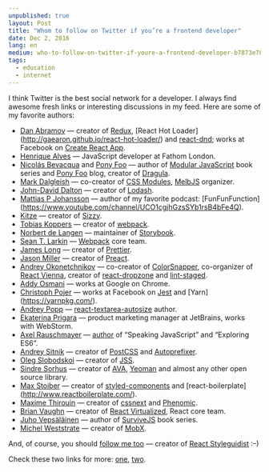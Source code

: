 ```yaml
---
unpublished: true
layout: Post
title: "Whom to follow on Twitter if you’re a frontend developer"
date: Dec 2, 2016
lang: en
medium: who-to-follow-on-twitter-if-youre-a-frontend-developer-b7873e787480
tags:
  - education
  - internet
---
```


I think Twitter is the best social network for a developer. I always find awesome fresh links or interesting discussions in my feed. Here are some of my favorite authors:

* [Dan Abramov](https://twitter.com/dan_abramov) — creator of [Redux](http://redux.js.org/), [React Hot Loader] (http://gaearon.github.io/react-hot-loader/) and [react-dnd](http://gaearon.github.io/react-dnd/); works at Facebook on [Create React App](https://github.com/facebookincubator/create-react-app).
* [Henrique Alves](https://twitter.com/healves82) — JavaScript developer at Fathom London.
* [Nicolás Bevacqua](https://twitter.com/nzgb) and [Pony Foo](https://twitter.com/ponyfoo) — author of [Modular JavaScript](https://twitter.com/mjavascript) book series and [Pony Foo](https://ponyfoo.com/) blog, creator of [Dragula](https://github.com/bevacqua/dragula).
* [Mark Dalgleish](https://twitter.com/markdalgleish) — co-creator of [CSS Modules](https://github.com/css-modules/css-modules), [MelbJS](https://twitter.com/MelbJS) organizer.
* [John-David Dalton](https://twitter.com/jdalton) — creator of [Lodash](https://lodash.com/).
* [Mattias P Johansson](https://twitter.com/mpjme) — author of my favorite podcast: [FunFunFunction] (https://www.youtube.com/channel/UCO1cgjhGzsSYb1rsB4bFe4Q).
* [Kitze](https://twitter.com/thekitze) — creator of [Sizzy](https://sizzy.co/).
* [Tobias Koppers](https://twitter.com/wSokra) — creator of [webpack](https://webpack.js.org/).
* [Norbert de Langen](https://twitter.com/NorbertdeLangen) — maintainer of [Storybook](https://twitter.com/storybookjs).
* [Sean T. Larkin](https://twitter.com/TheLarkInn) — [Webpack](https://webpack.js.org/) core team.
* [James Long](https://twitter.com/jlongster) — creator of [Prettier](https://prettier.github.io/prettier/).
* [Jason Miller](https://twitter.com/_developit) — creator of [Preact](https://preactjs.com/).
* [Andrey Okonetchnikov](https://twitter.com/okonetchnikov) — co-creator of [ColorSnapper](https://twitter.com/colorsnapper), co-organizer of [React Vienna](https://twitter.com/reactvienna), creator of [react-dropzone](http://okonet.ru/react-dropzone/) and [lint-staged](https://github.com/okonet/lint-staged).
* [Addy Osmani](https://twitter.com/addyosmani) — works at Google on Chrome.
* [Christoph Pojer](https://twitter.com/cpojer) — works at Facebook on [Jest](https://facebook.github.io/jest/) and [Yarn] (https://yarnpkg.com/).
* [Andrey Popp](https://twitter.com/andreypopp) — [react-textarea-autosize](https://github.com/andreypopp/react-textarea-autosize) author.
* [Ekaterina Prigara](https://twitter.com/katyaprigara) — product marketing manager at JetBrains, works with WebStorm.
* [Axel Rauschmayer](https://twitter.com/rauschma) — [author](http://exploringjs.com/) of “Speaking JavaScript” and “Exploring ES6”.
* [Andrey Sitnik](https://twitter.com/andreysitnik) — creator of [PostCSS](https://twitter.com/PostCSS) and [Autoprefixer](https://twitter.com/Autoprefixer).
* [Oleg Slobodskoi](https://twitter.com/oleg008) — creator of [JSS](https://github.com/cssinjs/jss).
* [Sindre Sorhus](https://twitter.com/sindresorhus) — creator of [AVA](https://github.com/avajs/ava), [Yeoman](http://yeoman.io/) and almost any other open source library.
* [Max Stoiber](https://twitter.com/mxstbr) — creator of [styled-components](https://styled-components.com/) and [react-boilerplate] (http://www.reactboilerplate.com/).
* [Maxime Thirouin](https://twitter.com/MoOx) — creator of [cssnext](http://cssnext.io/) and [Phenomic](https://phenomic.io/).
* [Brian Vaughn](https://twitter.com/brian_d_vaughn) — creator of [React Virtualized](https://github.com/bvaughn/react-virtualized), React core team.
* [Juho Vepsäläinen](https://twitter.com/bebraw) — author of [SurviveJS](https://survivejs.com/) book series.
* [Michel Weststrate](https://twitter.com/mweststrate) — creator of [MobX](https://github.com/mobxjs/mobx).

And, of course, you should [follow me too](https://twitter.com/iamsapegin) — creator of [React Styleguidist](https://twitter.com/styleguidist) :–)

Check these two links for more: [one](https://twitter.com/dan_abramov/status/801756767088758784), [two](https://twitter.com/reactjs/status/766744985920114688).
